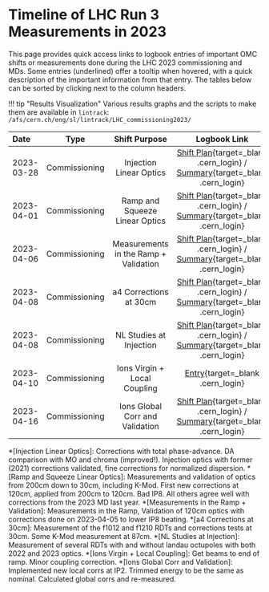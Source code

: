 # Timeline of LHC Run 3 Measurements in 2023

This page provides quick access links to logbook entries of important OMC shifts or measurements done during the LHC 2023 commissioning and MDs.
Some entries (underlined) offer a tooltip when hovered, with a quick description of the important information from that entry.
The tables below can be sorted by clicking next to the column headers.

!!! tip "Results Visualization"
    Various results graphs and the scripts to make them are available in `lintrack`:
    ```
    /afs/cern.ch/eng/sl/lintrack/LHC_commissioning2023/
    ```
    
| Date       |     Type      |         Shift Purpose                 |                                                             Logbook Link                                                              |
| :--------- | :-----------: | :-----------------------------------: | :-----------------------------------------------------------------------------------------------------------------------------------: |
| 2023-03-28 | Commissioning |    Injection Linear Optics            |      [Shift Plan][inj_linear_optics]{target=\_blank .cern_login} /  [Summary][inj_linear_optics_sum]{target=\_blank .cern_login}      |
| 2023-04-01 | Commissioning | Ramp and Squeeze Linear Optics        | [Shift Plan][squeezed_linear_optics]{target=\_blank .cern_login} /  [Summary][squeezed_linear_optics_sum]{target=\_blank .cern_login} |
| 2023-04-06 | Commissioning | Measurements in the Ramp + Validation | [Shift Plan][meas_in_ramp]{target=\_blank .cern_login}           /  [Summary][meas_in_ramp_sum]{target=\_blank .cern_login}           |
| 2023-04-08 | Commissioning |     a4 Corrections at 30cm            |    [Shift Plan][a4_corrections_30cm]{target=\_blank .cern_login} /  [Summary][a4_corrections_30cm_sum]{target=\_blank .cern_login}    |
| 2023-04-08 | Commissioning |    NL Studies at Injection            |   [Shift Plan][nl_studies_injection]{target=\_blank .cern_login} /  [Summary][nl_studies_injection_sum]{target=\_blank .cern_login}   |
| 2023-04-10 | Commissioning |    Ions Virgin + Local Coupling       |   [Entry][ions_virgin_coupl]{target=\_blank .cern_login}                                                                              |
| 2023-04-16 | Commissioning |    Ions Global Corr and Validation    |   [Shift Plan][nl_studies_injection]{target=\_blank .cern_login} / [Summary][nl_studies_injection_sum]{target=\_blank .cern_login}    |




<!-- All the links below -->
[inj_linear_optics]:                        https://be-op-logbook.web.cern.ch/elogbook-server/#/logbook?logbookId=1081&dateFrom=2023-03-28T00%3A00%3A00&dateTo=2023-03-28T23%3A59%3A59&eventToHighlight=3739094 
[inj_linear_optics_sum]:                    https://be-op-logbook.web.cern.ch/elogbook-server/#/logbook?logbookId=322&dateFrom=2023-03-29T00%3A00%3A00&dateTo=2023-03-29T23%3A59%3A59&eventToHighlight=3739271 
[squeezed_linear_optics]:                   https://be-op-logbook.web.cern.ch/elogbook-server/#/logbook?logbookId=1081&dateFrom=2023-04-01T00%3A00%3A00&dateTo=2023-04-01T23%3A59%3A59&eventToHighlight=3741499 
[squeezed_linear_optics_sum]:               https://be-op-logbook.web.cern.ch/elogbook-server/#/logbook?logbookId=322&dateFrom=2023-04-01T00%3A00%3A00&dateTo=2023-04-01T23%3A59%3A59&eventToHighlight=3741722
[meas_in_ramp]:                             https://be-op-logbook.web.cern.ch/elogbook-server/#/logbook?logbookId=322&dateFrom=2023-04-06T00%3A00%3A00&dateTo=2023-04-06T23%3A59%3A59&eventToHighlight=3744741 
[meas_in_ramp_sum]:                         https://be-op-logbook.web.cern.ch/elogbook-server/#/logbook?logbookId=322&dateFrom=2023-04-06T00%3A00%3A00&dateTo=2023-04-06T23%3A59%3A59&eventToHighlight=3744954 
[a4_corrections_30cm]:                      https://be-op-logbook.web.cern.ch/elogbook-server/#/logbook?logbookId=1081&dateFrom=2023-04-08T00%3A00%3A00&dateTo=2023-04-08T23%3A59%3A59&eventToHighlight=3745378
[a4_corrections_30cm_sum]:                  https://be-op-logbook.web.cern.ch/elogbook-server/#/logbook?logbookId=1081&dateFrom=2023-04-08T00%3A00%3A00&dateTo=2023-04-08T23%3A59%3A59&eventToHighlight=3745433
[nl_studies_injection]:                     https://be-op-logbook.web.cern.ch/elogbook-server/#/logbook?logbookId=1081&dateFrom=2023-04-08T00%3A00%3A00&dateTo=2023-04-08T23%3A59%3A59&eventToHighlight=3745829
[nl_studies_injection_sum]:                 https://be-op-logbook.web.cern.ch/elogbook-server/#/logbook?logbookId=322&dateFrom=2023-04-08T23%3A00%3A00&dateTo=2023-04-09T07%3A00%3A00&eventToHighlight=3746004
[ions_virgin_coupl]:                        https://be-op-logbook.web.cern.ch/elogbook-server/#/logbook?logbookId=1081&dateFrom=2023-04-10T00%3A00%3A00&dateTo=2023-04-10T23%3A59%3A59&eventToHighlight=3746402
[nl_studies_injection]:                     https://be-op-logbook.web.cern.ch/elogbook-server/#/logbook?logbookId=1081&dateFrom=2023-04-16T00%3A00%3A00&dateTo=2023-04-16T23%3A59%3A59&eventToHighlight=3751170
[nl_studies_injection_sum]:                 https://be-op-logbook.web.cern.ch/elogbook-server/#/logbook?logbookId=1081&dateFrom=2023-04-16T00%3A00%3A00&dateTo=2023-04-16T23%3A59%3A59&eventToHighlight=3751258



<!-- Tooltips -->
*[Injection Linear Optics]:  Corrections with total phase-advance. DA comparison with MO and chroma (improved!). Injection optics with former (2021) corrections validated, fine corrections for normalized dispersion.
*[Ramp and Squeeze Linear Optics]: Measurements and validation of optics from 200cm down to 30cm, including K-Mod. First new corrections at 120cm, applied from 200cm to 120cm. Bad IP8. All others agree well with corrections from the 2023 MD last year. 
*[Measurements in the Ramp + Validation]: Measurements in the Ramp, Validation of 120cm optics with corrections done on 2023-04-05 to lower IP8 beating. 
*[a4 Corrections at 30cm]: Measurement of the f1012 and f1210 RDTs and corrections tests at 30cm. Some K-Mod measurement at 87cm.
*[NL Studies at Injection]: Measurement of several RDTs with and without landau octupoles with both 2022 and 2023 optics.
*[Ions Virgin + Local Coupling]: Get beams to end of ramp. Minor coupling correction.
*[Ions Global Corr and Validation]: Implemented new local corrs at IP2. Trimmed energy to be the same as nominal. Calculated global corrs and re-measured.
